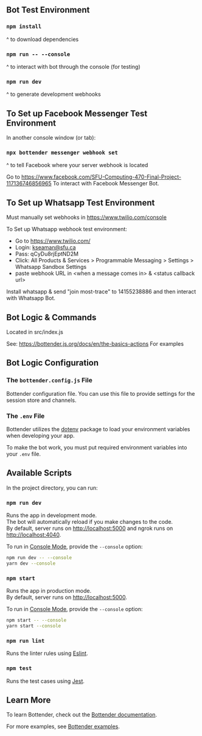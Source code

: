 ## Bot Test Environment

### `npm install`

^ to download dependencies

### `npm run -- --console`

^ to interact with bot through the console (for testing)

### `npm run dev`

^ to generate development webhooks

## To Set up Facebook Messenger Test Environment

In another console window (or tab):

### `npx bottender messenger webhook set`

^ to tell Facebook where your server webhook is located

Go to https://www.facebook.com/SFU-Computing-470-Final-Project-117136746856965
To interact with Facebook Messenger Bot.

## To Set up Whatsapp Test Environment

Must manually set webhooks in https://www.twilio.com/console

To Set up Whatsapp webhook test environment:
- Go to https://www.twilio.com/
- Login: kseaman@sfu.ca
- Pass: qCyDu8rjEptND2M
- Click: All Products & Services > Programmable Messaging > Settings > Whatsapp Sandbox 
  Settings 
- paste webhook URL in \<when a message comes in\> & \<status callback url\>

Install whatsapp & send "join most-trace" to 14155238886 and then interact with
Whatsapp Bot. 

## Bot Logic & Commands

Located in src/index.js

See: https://bottender.js.org/docs/en/the-basics-actions For examples

## Bot Logic Configuration

### The `bottender.config.js` File

Bottender configuration file. You can use this file to provide settings for the session store and channels.

### The `.env` File

Bottender utilizes the [dotenv](https://www.npmjs.com/package/dotenv) package to load your environment variables when developing your app.

To make the bot work, you must put required environment variables into your `.env` file.

## Available Scripts

In the project directory, you can run:

### `npm run dev`

Runs the app in development mode.<br>
The bot will automatically reload if you make changes to the code.<br>
By default, server runs on [http://localhost:5000](http://localhost:5000) and ngrok runs on [http://localhost:4040](http://localhost:4040).

To run in [Console Mode](https://bottender.js.org/docs/en/the-basics-console-mode), provide the `--console` option:

```sh
npm run dev -- --console
yarn dev --console
```

### `npm start`

Runs the app in production mode.<br>
By default, server runs on [http://localhost:5000](http://localhost:5000).

To run in [Console Mode](https://bottender.js.org/docs/en/the-basics-console-mode), provide the `--console` option:

```sh
npm start -- --console
yarn start --console
```

### `npm run lint`

Runs the linter rules using [Eslint](https://eslint.org/).

### `npm test`

Runs the test cases using [Jest](https://jestjs.io/).

## Learn More

To learn Bottender, check out the [Bottender documentation](https://bottender.js.org/docs/en/getting-started).

For more examples, see [Bottender examples](https://github.com/Yoctol/bottender/tree/master/examples).
